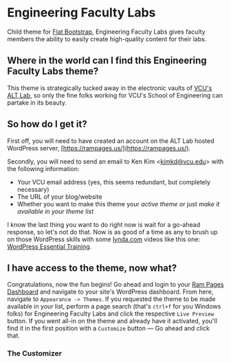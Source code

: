 # Engineering Faculty Labs

Child theme for [Flat Bootstrap](http://xtremelysocial.com/wordpress/flat/), Engineering Faculty Labs gives faculty members the ability to easily create high-quality content for their labs.

## Where in the world can I find this Engineering Faculty Labs theme?

This theme is strategically tucked away in the electronic vaults of [VCU's ALT Lab](http://altlab.vcu.edu/), so only the fine folks working for VCU's School of Engineering can partake in its beauty.

## So how do I get it?

First off, you will need to have created an account on the ALT Lab hosted WordPress server, [https://rampages.us/](https://rampages.us/).

Secondly, you will need to send an email to Ken Kim <[kimkd@vcu.edu](mailto:kimkd@vcu.edu)> with the following information:

* Your VCU email address (yes, this seems redundant, but completely necessary)
* The URL of your blog/website
* Whether you want to make this theme your *active theme* or just *make it available in your theme list* 

I know the last thing you want to do right now is wait for a go-ahead response, so let's not do that. Now is as good of a time as any to brush up on those WordPress skills with some [lynda.com](https://lynda.com) videos like this one: [WordPress Essential Training](https://www.lynda.com/WordPress-tutorials/WordPress-Essential-Training/372542-2.html).

## I have access to the theme, now what?

Congratulations, now the fun begins! Go ahead and login to your [Ram Pages Dashboard](https://rampages.us/wp-admin/) and navigate to your site's WordPress dashboard. From here, navigate to `Appearance -> Themes`. If you requested the theme to be made available in your list, perform a page search (that's `ctrl+f` for you Windows folks) for Engineering Faculty Labs and click the respective `Live Preview` button. If you went all-in on the theme and already have it activated, you'll find it in the first position with a `Customize` button ― Go ahead and click that.

### The Customizer



